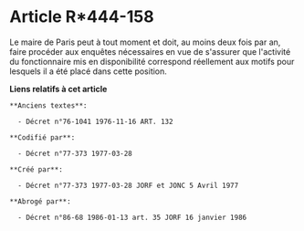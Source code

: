 # Article R*444-158

Le maire de Paris peut à tout moment et doit, au moins deux fois par an, faire procéder aux enquêtes nécessaires en vue de
s'assurer que l'activité du fonctionnaire mis en disponibilité correspond réellement aux motifs pour lesquels il a été placé
dans cette position.

**Liens relatifs à cet article**

	**Anciens textes**:

	  - Décret n°76-1041 1976-11-16 ART. 132

	**Codifié par**:

	  - Décret n°77-373 1977-03-28

	**Créé par**:

	  - Décret n°77-373 1977-03-28 JORF et JONC 5 Avril 1977

	**Abrogé par**:

	  - Décret n°86-68 1986-01-13 art. 35 JORF 16 janvier 1986
